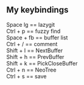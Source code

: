 ## My keybindings
Space lg == lazygit <br>
Ctrl + p == fuzzy find <br>
Space + fb == buffer list <br>
Ctrl + / == comment <br>
Shift + l == NextBuffer <br>
Shift + h == PrevBuffer <br>
Shift + k == PickCloseBuffer <br>
Ctrl + n == NeoTree <br>
Ctrl + s == save <br>
